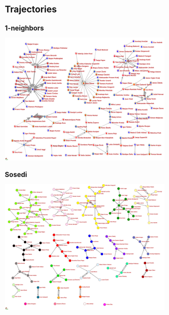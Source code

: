 # Trajectories

## 1-neighbors
 <img src="https://raw.githubusercontent.com/bavla/TQ/master/trajectories/1neighbors.svg?sanitize=true">
 
## Sosedi
 <img src="https://raw.githubusercontent.com/bavla/TQ/master/trajectories/sosedi.svg?sanitize=true">
